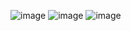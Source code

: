 ![image](https://user-images.githubusercontent.com/44543964/222123650-bf7b911c-e929-4dd0-93c9-6400c4a57846.png)
![image](https://user-images.githubusercontent.com/44543964/222123707-e0d16d42-8b4a-45b6-96bf-6cabff871937.png)
![image](https://user-images.githubusercontent.com/44543964/222123747-c0443c73-ce68-48cc-8de9-0a0ff9af51af.png)

